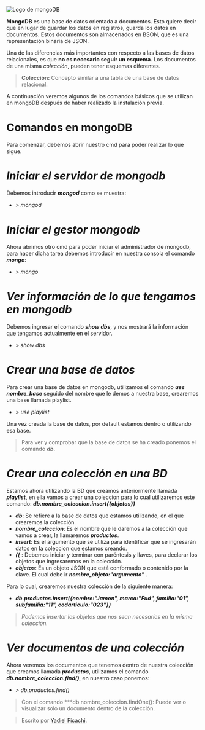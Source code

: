 ![Logo de mongoDB](https://www.codejobs.biz/www/lib/files/images/d8101c974cfd4ca.jpg)

**MongoDB** es una base de datos orientada a documentos. Esto quiere decir que en lugar de guardar los datos en registros, guarda los datos en documentos. Estos documentos son almacenados en BSON, que es una representación binaria de JSON.

Una de las diferencias más importantes con respecto a las bases de datos relacionales, es que **no es necesario seguir un esquema**. Los documentos de una misma _colección_, pueden tener esquemas diferentes.

> **Colección:** Concepto similar a una tabla de una base de datos relacional.

A continuación veremos algunos de los comandos básicos que se utilizan en mongoDB después de haber realizado la instalación previa.

# Comandos en mongoDB

Para comenzar, debemos abrir nuestro cmd para poder realizar lo que sigue.

# *Iniciar el servidor de mongodb*
Debemos introducir ***mongod*** como se muestra:

- *> mongod*

# *Iniciar el gestor mongodb*
Ahora abrimos otro cmd para poder iniciar el administrador de mongodb, para hacer dicha tarea debemos introducir en nuestra consola el comando ***mongo***:

- *> mongo*

# *Ver información de lo que tengamos en mongodb*
Debemos ingresar el comando ***show dbs***, y nos mostrará la información que tengamos actualmente en el servidor.

- *> show dbs*

# *Crear una base de datos*
Para crear una base de datos en mongodb, utilizamos el comando ***use nombre_base*** seguido del nombre que le demos a nuestra base, crearemos una base llamada playlist.

- *> use playlist*

Una vez creada la base de datos, por default estamos dentro o utilizando esa base.

> Para ver y comprobar que la base de datos se ha creado ponemos el comando ***db***.

# *Crear una colección en una BD*
Estamos ahora utilizando la BD que creamos anteriormente llamada ***playlist***, en ella vamos a crear una coleccion para lo cual utilizaremos este comando: ***db.nombre_coleccion.insert({objetos})***

- ***db***:  Se refiere a la base de datos que estamos utilizando, en el que crearemos la colección.
- ***nombre_coleccion***: Es el nombre que le daremos a la colección que vamos a crear, la llamaremos ***productos***.
- ***insert***: Es el argumento que se utiliza para identificar que se ingresarán datos en la coleccion que estamos creando.
- ***({*** : Debemos iniciar y terminar con paréntesis y llaves, para declarar los objetos que ingresaremos en la colección.
- ***objetos***: Es un objeto JSON que está conformado o contenido por la clave. El cual debe ir 
***nombre_objeto:"argumento"*** .

Para lo cual, crearemos nuestra colección de la siguiente manera:

- ***db.productos.insert({nombre:"Jamon", marca:"Fud", familia:"01", subfamilia:"11", codarticulo:"023"})***

> *Podemos insertar los objetos que nos sean necesarios en la misma colección.*

# *Ver documentos de una colección*
Ahora veremos los documentos que tenemos dentro de nuestra colección que creamos llamada ***productos***, utilizamos el comando ***db.nombre_coleccion.find()***, en nuestro caso ponemos:

- *> db.productos.find()*

> Con el comando ***db.nombre_coleccion.findOne(): Puede ver o visualizar solo un documento dentro de la colección.

> Escrito por [Yadiel Ficachi](https://github.com/YadielFicachi).
